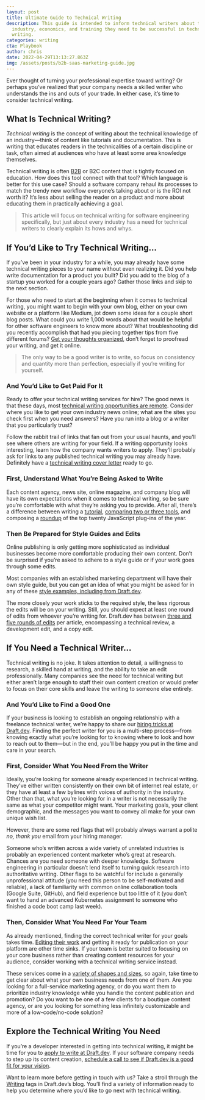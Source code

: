 ```yaml
---
layout: post
title: Ultimate Guide to Technical Writing
description: This guide is intended to inform technical writers about the
  industry, economics, and training they need to be successful in technical
  writing.
categories: writing
cta: Playbook
author: chris
date: 2022-04-29T13:13:27.863Z
img: /assets/posts/b2b-saas-marketing-guide.jpg
---
```

Ever thought of turning your professional expertise toward writing? Or perhaps you’ve realized that your company needs a skilled writer who understands the ins and outs of your trade. In either case, it’s time to consider technical writing.

## What Is Technical Writing?

*Technical writing* is the concept of writing about the technical knowledge of an industry—think of content like tutorials and documentation. This is writing that educates readers in the technicalities of a certain discipline or task, often aimed at audiences who have at least some area knowledge themselves.

Technical writing is often [B2B](https://draft.dev/learn/b2b-writing) or B2C content that is tightly focused on education. How does this tool connect with that tool? Which language is better for this use case? Should a software company rehaul its processes to match the trendy new workflow everyone’s talking about or is the ROI not worth it? It’s less about selling the reader on a product and more about educating them in practically achieving a goal.

> This article will focus on technical writing for software engineering specifically, but just about every industry has a need for technical writers to clearly explain its hows and whys.

## If You’d Like to Try Technical Writing…

If you’ve been in your industry for a while, you may already have some technical writing pieces to your name without even realizing it. Did you help write documentation for a product you built? Did you add to the blog of a startup you worked for a couple years ago? Gather those links and skip to the next section.

For those who need to start at the beginning when it comes to technical writing, you might want to begin with your own blog, either on your own website or a platform like Medium, jot down some ideas for a couple short blog posts. What could you write 1,000 words about that would be helpful for other software engineers to know more about? What troubleshooting did you recently accomplish that had you piecing together tips from five different forums? [Get your thoughts organized](https://draft.dev/learn/technical-content), don’t forget to proofread your writing, and get it online.

> The only way to be a good writer is to write, so focus on consistency and quantity more than perfection, especially if you’re writing for yourself.

### And You’d Like to Get Paid For It

Ready to offer your technical writing services for hire? The good news is that these days, most [technical writing opportunities are remote](https://draft.dev/learn/becoming-a-remote-technical-writer). Consider where you like to get your own industry news online; what are the sites you check first when you need answers? Have you run into a blog or a writer that you particularly trust?

Follow the rabbit trail of links that fan out from your usual haunts, and you’ll see where others are writing for your field. If a writing opportunity looks interesting, learn how the company wants writers to apply. They’ll probably ask for links to any published technical writing you may already have. Definitely have a [technical writing cover letter](https://draft.dev/learn/tips-and-examples-for-your-first-technical-writer-cover-letter) ready to go.

### First, Understand What You’re Being Asked to Write

Each content agency, news site, online magazine, and company blog will have its own expectations when it comes to technical writing, so be sure you’re comfortable with what they’re asking you to provide. After all, there’s a difference between writing a [tutorial](https://draft.dev/learn/technical-tutorials), [comparing two or three tools](https://draft.dev/learn/how-to-write-technical-comparisons), and composing a [roundup](https://draft.dev/learn/writing-technical-roundups) of the top twenty JavaScript plug-ins of the year.

### Then Be Prepared for Style Guides and Edits

Online publishing is only getting more sophisticated as individual businesses become more comfortable producing their own content. Don’t be surprised if you’re asked to adhere to a style guide or if your work goes through some edits.

Most companies with an established marketing department will have their own style guide, but you can get an idea of what you might be asked for in any of these [style examples, including from Draft.dev](https://draft.dev/learn/technical-writer-style-guides).

The more closely your work sticks to the required style, the less rigorous the edits will be on your writing. Still, you should expect at least one round of edits from whoever you’re writing for. Draft.dev has between [three and five rounds of edits](https://draft.dev/learn/5-steps-to-a-quality-edit-for-your-technical-blog) per article, encompassing a technical review, a development edit, and a copy edit.

## If You Need a Technical Writer…

Technical writing is no joke. It takes attention to detail, a willingness to research, a skilled hand at writing, and the ability to take an edit professionally. Many companies see the need for technical writing but either aren’t large enough to staff their own content creation or would prefer to focus on their core skills and leave the writing to someone else entirely.

### And You’d Like to Find a Good One

If your business is looking to establish an ongoing relationship with a freelance technical writer, we’re happy to share our [hiring tricks at Draft.dev](https://draft.dev/learn/technical-writer-for-hire). Finding the perfect writer for you is a multi-step process—from knowing exactly what you’re looking for to knowing where to look and how to reach out to them—but in the end, you’ll be happy you put in the time and care in your search.

### First, Consider What You Need From the Writer

Ideally, you’re looking for someone already experienced in technical writing. They’ve either written consistently on their own bit of internet real estate, or they have at least a few bylines with voices of authority in the industry. Other than that, what you’re looking for in a writer is not necessarily the same as what your competitor might want. Your marketing goals, your client demographic, and the messages you want to convey all make for your own unique wish list.

However, there are some red flags that will probably always warrant a polite *no, thank you* email from your hiring manager.

Someone who’s written across a wide variety of unrelated industries is probably an experienced content marketer who’s great at research. Chances are you need someone with deeper knowledge. Software engineering in particular doesn’t lend itself to turning quick research into authoritative writing. Other flags to be watchful for include a generally unprofessional attitude (you need this person to be self-motivated and reliable), a lack of familiarity with common online collaboration tools (Google Suite, GitHub), and field experience but too little of it (you don’t want to hand an advanced Kubernetes assignment to someone who finished a code boot camp last week). 

### Then, Consider What You Need For Your Team

As already mentioned, finding the correct technical writer for your goals takes time. [Editing their work](https://draft.dev/learn/technical-editing) and getting it ready for publication on your platform are other time sinks. If your team is better suited to focusing on your core business rather than creating content resources for your audience, consider working with a technical writing service instead.

These services come in a [variety of shapes and sizes](https://draft.dev/learn/b2b-marketing/), so again, take time to get clear about what your own business needs from one of them. Are you looking for a full-service marketing agency, or do you want them to prioritize industry knowledge while you handle the content publication and promotion? Do you want to be one of a few clients for a boutique content agency, or are you looking for something less infinitely customizable and more of a low-code/no-code solution?

## Explore the Technical Writing You Need

If you’re a developer interested in getting into technical writing, it might be time for you to [apply to write at Draft.dev](https://draft.dev/write). If your software company needs to step up its content creation, [schedule a call to see if Draft.dev is a good fit for your vision](https://draft.dev/call).

Want to learn more before getting in touch with us? Take a stroll through the [Writing](https://draft.dev/learn/writing/) tags in Draft.dev’s blog. You’ll find a variety of information ready to help you determine where you’d like to go next with technical writing.